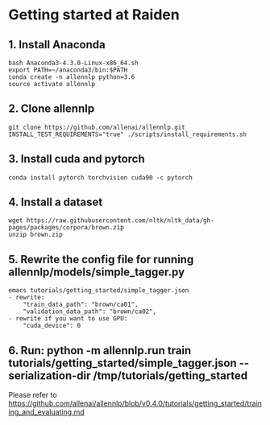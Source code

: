 # Getting started at Raiden

## 1. Install Anaconda
	bash Anaconda3-4.3.0-Linux-x86_64.sh
	export PATH=~/anaconda3/bin:$PATH
	conda create -n allennlp python=3.6
	source activate allennlp

## 2. Clone allennlp
	git clone https://github.com/allenai/allennlp.git
	INSTALL_TEST_REQUIREMENTS="true" ./scripts/install_requirements.sh

## 3. Install cuda and pytorch
	conda install pytorch torchvision cuda90 -c pytorch

## 4. Install a dataset
	wget https://raw.githubusercontent.com/nltk/nltk_data/gh-pages/packages/corpora/brown.zip
	unzip brown.zip

## 5. Rewrite the config file for running allennlp/models/simple_tagger.py
	emacs tutorials/getting_started/simple_tagger.json
	- rewrite:
		"train_data_path": "brown/ca01",
		"validation_data_path": "brown/ca02",
	- rewrite if you want to use GPU:
		"cuda_device": 0

## 6. Run: python -m allennlp.run train tutorials/getting_started/simple_tagger.json --serialization-dir /tmp/tutorials/getting_started

Please refer to https://github.com/allenai/allennlp/blob/v0.4.0/tutorials/getting_started/training_and_evaluating.md

